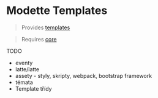 # Modette Templates

> Provides [templates](../features/templates.md)

> Requires [core](./core.md)

TODO
  - eventy
  - latte/latte
  - assety - styly, skripty, webpack, bootstrap framework
  - témata
  - Template třídy

